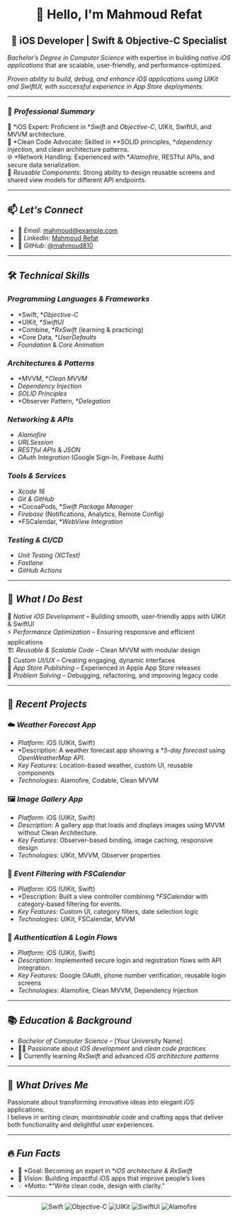 <div align="center">

# 👋 Hello, I'm Mahmoud Refat

## 🚀 iOS Developer | Swift & Objective-C Specialist

</div>

*Bachelor’s Degree in Computer Science* with expertise in building *native iOS applications* that are scalable, user-friendly, and performance-optimized.

*Proven ability to build, debug, and enhance iOS applications using UIKit and SwiftUI, with successful experience in App Store deployments.*

---

### 💼 *Professional Summary*

🍏 *iOS Expert: Proficient in **Swift* and *Objective-C*, UIKit, SwiftUI, and MVVM architecture.  
🎯 *Clean Code Advocate: Skilled in **SOLID principles, **dependency injection*, and clean architecture patterns.  
🌐 *Network Handling: Experienced with **Alamofire*, RESTful APIs, and secure data serialization.  
🔧 *Reusable Components*: Strong ability to design reusable screens and shared view models for different API endpoints.  

---

## 📫 *Let's Connect*

- 📧 *Email*: [mahmoud@example.com](mailto:mahmoud@example.com)  
- 💼 *LinkedIn*: [Mahmoud Refat](https://linkedin.com/in/mahmoud-refat-b24026235)  
- 🐙 *GitHub*: [@mahmoud810](https://github.com/mahmoud810)  

---

## 🛠️ *Technical Skills*

### *Programming Languages & Frameworks*
- *Swift, **Objective-C*
- *UIKit, **SwiftUI*
- *Combine, **RxSwift* (learning & practicing)
- *Core Data, **UserDefaults*
- *Foundation* & *Core Animation*

### *Architectures & Patterns*
- *MVVM, **Clean MVVM*
- *Dependency Injection*
- *SOLID Principles*
- *Observer Pattern, **Delegation*

### *Networking & APIs*
- *Alamofire*
- *URLSession*
- *RESTful APIs* & *JSON*
- *OAuth Integration* (Google Sign-In, Firebase Auth)

### *Tools & Services*
- *Xcode 16*
- *Git & GitHub*
- *CocoaPods, **Swift Package Manager*
- *Firebase* (Notifications, Analytics, Remote Config)
- *FSCalendar, **WebView Integration*

### *Testing & CI/CD*
- *Unit Testing (XCTest)*
- *Fastlane*
- *GitHub Actions*

---

## 🎯 *What I Do Best*

🍏 *Native iOS Development* – Building smooth, user-friendly apps with UIKit & SwiftUI  
⚡ *Performance Optimization* – Ensuring responsive and efficient applications  
🏗️ *Reusable & Scalable Code* – Clean MVVM with modular design  
🎨 *Custom UI/UX* – Creating engaging, dynamic interfaces  
📱 *App Store Publishing* – Experienced in Apple App Store releases  
🔧 *Problem Solving* – Debugging, refactoring, and improving legacy code  

---

## 🌟 *Recent Projects*

### ☁️ *Weather Forecast App*
- *Platform*: iOS (UIKit, Swift)
- *Description: A weather forecast app showing a **5-day forecast* using *OpenWeatherMap API*.
- *Key Features*: Location-based weather, custom UI, reusable components
- *Technologies*: Alamofire, Codable, Clean MVVM

### 🖼️ *Image Gallery App*
- *Platform*: iOS (UIKit, Swift)
- *Description*: A gallery app that loads and displays images using MVVM without Clean Architecture.
- *Key Features*: Observer-based binding, image caching, responsive design
- *Technologies*: UIKit, MVVM, Observer properties

### 📅 *Event Filtering with FSCalendar*
- *Platform*: iOS (UIKit, Swift)
- *Description: Built a view controller combining **FSCalendar* with category-based filtering for events.
- *Key Features*: Custom UI, category filters, date selection logic
- *Technologies*: UIKit, FSCalendar, MVVM

### 🔑 *Authentication & Login Flows*
- *Platform*: iOS (UIKit, Swift)
- *Description*: Implemented secure login and registration flows with API integration.
- *Key Features*: Google OAuth, phone number verification, reusable login screens
- *Technologies*: Alamofire, Clean MVVM, Dependency Injection

---

## 📚 *Education & Background*

- *Bachelor of Computer Science* – [Your University Name]  
- 👨‍💻 Passionate about *iOS development* and *clean code practices*  
- 📖 Currently learning *RxSwift* and advanced *iOS architecture patterns*  

---

## 🚀 *What Drives Me*

Passionate about transforming innovative ideas into elegant iOS applications.  
I believe in writing *clean, maintainable code* and crafting apps that deliver both functionality and delightful user experiences.  

---

## 🔥 *Fun Facts*

- 🎯 *Goal: Becoming an expert in **iOS architecture & RxSwift*  
- 🍏 *Vision*: Building impactful iOS apps that improve people’s lives  
- 💡 *Motto: *“Write clean code, design with clarity.”  

---

<div align="center">

![Swift](https://img.shields.io/badge/Swift-F05138?style=for-the-badge&logo=swift&logoColor=white)
![Objective-C](https://img.shields.io/badge/Objective--C-438EFF?style=for-the-badge&logo=apple&logoColor=white)
![UIKit](https://img.shields.io/badge/UIKit-0A84FF?style=for-the-badge&logo=apple&logoColor=white)
![SwiftUI](https://img.shields.io/badge/SwiftUI-2563EB?style=for-the-badge&logo=swift&logoColor=white)
![Alamofire](https://img.shields.io/badge/Alamofire-FF6F00?style=for-the-badge&logo=swift&logoColor=white)

</div>
